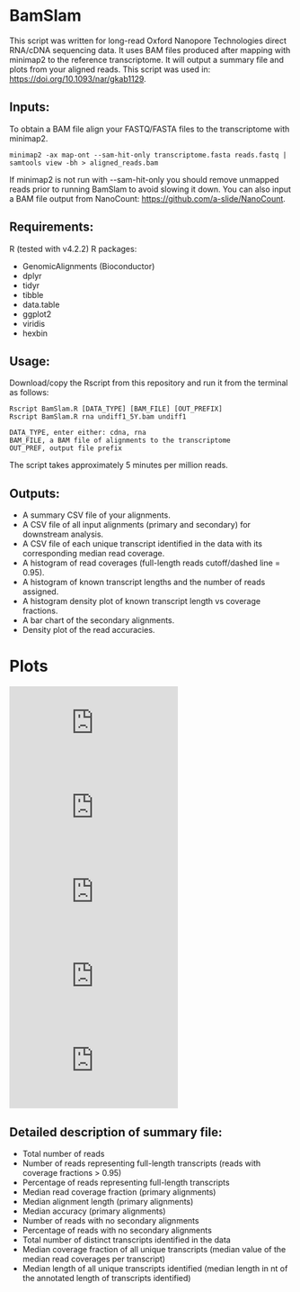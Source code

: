 # BamSlam
This script was written for long-read Oxford Nanopore Technologies direct RNA/cDNA sequencing data. It uses BAM files produced after mapping with minimap2 to the reference transcriptome. It will output a summary file and plots from your aligned reads. This script was used in: https://doi.org/10.1093/nar/gkab1129.

## Inputs:
To obtain a BAM file align your FASTQ/FASTA files to the transcriptome with minimap2.
```
minimap2 -ax map-ont --sam-hit-only transcriptome.fasta reads.fastq | samtools view -bh > aligned_reads.bam
```
If minimap2 is not run with --sam-hit-only you should remove unmapped reads prior to running BamSlam to avoid slowing it down. You can also input a BAM file output from NanoCount: https://github.com/a-slide/NanoCount.

## Requirements:
R (tested with v4.2.2)
R packages:
- GenomicAlignments (Bioconductor)
- dplyr
- tidyr
- tibble
- data.table
- ggplot2
- viridis
- hexbin

## Usage:
Download/copy the Rscript from this repository and run it from the terminal as follows:

```
Rscript BamSlam.R [DATA_TYPE] [BAM_FILE] [OUT_PREFIX]
Rscript BamSlam.R rna undiff1_5Y.bam undiff1

DATA_TYPE, enter either: cdna, rna
BAM_FILE, a BAM file of alignments to the transcriptome
OUT_PREF, output file prefix
```
The script takes approximately 5 minutes per million reads.

## Outputs:
- A summary CSV file of your alignments.
- A CSV file of all input alignments (primary and secondary) for downstream analysis.
- A CSV file of each unique transcript identified in the data with its corresponding median read coverage.
- A histogram of read coverages (full-length reads cutoff/dashed line = 0.95).
- A histogram of known transcript lengths and the number of reads assigned. 
- A histogram density plot of known transcript length vs coverage fractions. 
- A bar chart of the secondary alignments.
- Density plot of the read accuracies.

# Plots
![new_coverage_fraction.pdf](https://github.com/josiegleeson/BamSlam/files/12571173/new_coverage_fraction.pdf)
![new_transcript_length_distribution.pdf](https://github.com/josiegleeson/BamSlam/files/12571180/new_transcript_length_distribution.pdf)
![new_density.pdf](https://github.com/josiegleeson/BamSlam/files/12571174/new_density.pdf)
![new_sec_alns.pdf](https://github.com/josiegleeson/BamSlam/files/12571181/new_sec_alns.pdf)
![new_accuracy.pdf](https://github.com/josiegleeson/BamSlam/files/12571183/new_accuracy.pdf)

## Detailed description of summary file:
- Total number of reads
- Number of reads representing full-length transcripts (reads with coverage fractions > 0.95)
- Percentage of reads representing full-length transcripts
- Median read coverage fraction (primary alignments)
- Median alignment length (primary alignments)
- Median accuracy (primary alignments)
- Number of reads with no secondary alignments
- Percentage of reads with no secondary alignments
- Total number of distinct transcripts identified in the data
- Median coverage fraction of all unique transcripts (median value of the median read coverages per transcript)
- Median length of all unique transcripts identified (median length in nt of the annotated length of transcripts identified)


